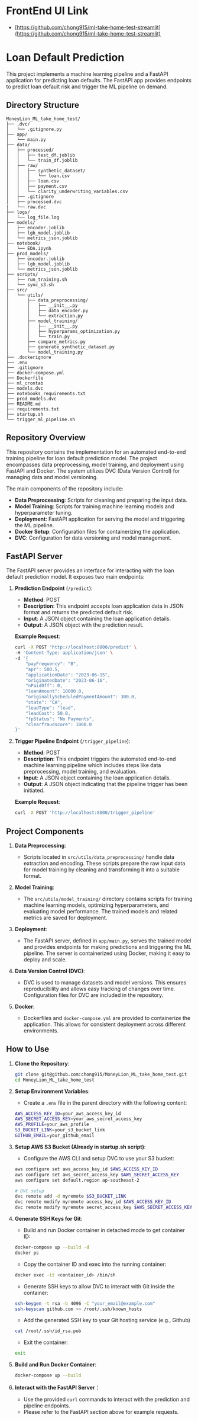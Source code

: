 # FrontEnd UI Link
- [https://github.com/chong915/ml-take-home-test-streamlit](https://github.com/chong915/ml-take-home-test-streamlit)
# Loan Default Prediction

This project implements a machine learning pipeline and a FastAPI application for predicting loan defaults. The FastAPI app provides endpoints to predict loan default risk and trigger the ML pipeline on demand.

## Directory Structure

```plaintext
MoneyLion_ML_take_home_test/
├── .dvc/
│   └── .gitignore.py
├── app/
│   └── main.py
├── data/
│   ├── processed/
│   │   ├── test_df.joblib
│   │   └── train_df.joblib
│   ├── raw/
│   │   ├── synthetic_dataset/
│   │   │   └── loan.csv
│   │   ├── loan.csv
│   │   ├── payment.csv
│   │   └── clarity_underwriting_variables.csv
│   ├── .gitignore
│   ├── processed.dvc
|   └── raw.dvc
├── logs/
│   └── log_file.log
├── models/
│   ├── encoder.joblib
│   ├── lgb_model.joblib
│   └── metrics_json.joblib
├── notebook/
│   └── EDA.ipynb
├── prod_models/
│   ├── encoder.joblib
│   ├── lgb_model.joblib
│   └── metrics_json.joblib
├── scripts/
│   ├── run_training.sh
│   └── sync_s3.sh
├── src/
│   └── utils/
│       ├── data_preprocessing/
│       │   ├── __init__.py
│       │   ├── data_encoder.py
│       │   └── extraction.py
│       ├── model_training/
│       │   ├── __init__.py
│       │   ├── hyperparams_optimization.py
│       │   └── train.py
│       ├── compare_metrics.py
│       ├── generate_synthetic_dataset.py
│       └── model_training.py
├── .dockerignore
├── .env
├── .gitignore
├── docker-compose.yml
├── Dockerfile
├── ml_crontab
├── models.dvc
├── notebooks_requirements.txt
├── prod_models.dvc
├── README.md
├── requirements.txt
├── startup.sh
└── trigger_ml_pipeline.sh
```

## Repository Overview

This repository contains the implementation for an automated end-to-end training pipeline for loan default prediction model. The project encompasses data preprocessing, model training, and deployment using FastAPI and Docker. The system utilizes DVC (Data Version Control) for managing data and model versioning.

The main components of the repository include:

- **Data Preprocessing**: Scripts for cleaning and preparing the input data.
- **Model Training**: Scripts for training machine learning models and hyperparameter tuning.
- **Deployment**: FastAPI application for serving the model and triggering the ML pipeline.
- **Docker Setup**: Configuration files for containerizing the application.
- **DVC**: Configuration for data versioning and model management.

## FastAPI Server

The FastAPI server provides an interface for interacting with the loan default prediction model. It exposes two main endpoints:

1. **Prediction Endpoint** (`/predict`):
   - **Method**: POST
   - **Description**: This endpoint accepts loan application data in JSON format and returns the predicted default risk.
   - **Input**: A JSON object containing the loan application details.
   - **Output**: A JSON object with the prediction result.

   **Example Request**:
   ```sh
   curl -X POST 'http://localhost:8000/predict' \
   -H 'Content-Type: application/json' \
   -d '{
       "payFrequency": "B",
       "apr": 500.5,
       "applicationDate": "2023-06-15",
       "originatedDate": "2023-06-16",
       "nPaidOff": 0,
       "loanAmount": 10000.0,
       "originallyScheduledPaymentAmount": 300.0,
       "state": "CA",
       "leadType": "lead",
       "leadCost": 50.0,
       "fpStatus": "No Payments",
       "clearfraudscore": 1000.0
   }'
   ```
2. **Trigger Pipeline Endpoint** (`/trigger_pipeline`):
   - **Method**: POST
   - **Description**: This endpoint triggers the automated end-to-end machine learning pipeline which includes steps like data preprocessing, model training, and evaluation.
   - **Input**: A JSON object containing the loan application details.
   - **Output**: A JSON object indicating that the pipeline trigger has been initiated.

   **Example Request**:
   ```sh
   curl -X POST 'http://localhost:8000/trigger_pipeline'
   ```


## Project Components

1. **Data Preprocessing**:
   - Scripts located in `src/utils/data_preprocessing/` handle data extraction and encoding. These scripts prepare the raw input data for model training by cleaning and transforming it into a suitable format.

2. **Model Training**:
   - The `src/utils/model_training/` directory contains scripts for training machine learning models, optimizing hyperparameters, and evaluating model performance. The trained models and related metrics are saved for deployment.

3. **Deployment**:
   - The FastAPI server, defined in `app/main.py`, serves the trained model and provides endpoints for making predictions and triggering the ML pipeline. The server is containerized using Docker, making it easy to deploy and scale.

4. **Data Version Control (DVC)**:
   - DVC is used to manage datasets and model versions. This ensures reproducibility and allows easy tracking of changes over time. Configuration files for DVC are included in the repository.

5. **Docker**:
   - Dockerfiles and `docker-compose.yml` are provided to containerize the application. This allows for consistent deployment across different environments.

## How to Use

1. **Clone the Repository**:
   ```sh
   git clone git@github.com:chong915/MoneyLion_ML_take_home_test.git
   cd MoneyLion_ML_take_home_test
    ```

2. **Setup Environment Variables**:
    - Create a `.env` file in the parent directory with the following content:
    ```sh
    AWS_ACCESS_KEY_ID=your_aws_access_key_id
    AWS_SECRET_ACCESS_KEY=your_aws_secret_access_key
    AWS_PROFILE=your_aws_profile
    S3_BUCKET_LINK=your_s3_bucket_link
    GITHUB_EMAIL=your_github_email
    ```

3. **Setup AWS S3 Bucket (Already in startup.sh script)**:
    - Configure the AWS CLI and setup DVC to use your S3 bucket:
    ```sh
    aws configure set aws_access_key_id $AWS_ACCESS_KEY_ID
    aws configure set aws_secret_access_key $AWS_SECRET_ACCESS_KEY
    aws configure set default.region ap-southeast-2

    # DVC setup
    dvc remote add -d myremote $S3_BUCKET_LINK
    dvc remote modify myremote access_key_id $AWS_ACCESS_KEY_ID
    dvc remote modify myremote secret_access_key $AWS_SECRET_ACCESS_KEY
    ```

4. **Generate SSH Keys for Git**:
    - Build and run Docker container in detached mode to get container ID:
    ```sh
    docker-compose up --build -d
    docker ps
    ```
    - Copy the container ID and exec into the running container:
    ```sh
    docker exec -it <container_id> /bin/sh
    ```
    - Generate SSH keys to allow DVC to interact with Git inside the container:
    ```sh
    ssh-keygen -t rsa -b 4096 -C "your_email@example.com"
    ssh-keyscan github.com >> /root/.ssh/known_hosts
    ```
    - Add the generated SSH key to your Git hosting service (e.g., Github)
    ```sh
    cat /root/.ssh/id_rsa.pub
    ```
    - Exit the container:
    ```sh
    exit
    ```

5. **Build and Run Docker Container**:
    ```sh
    docker-compose up --build
    ```

6. **Interact with the FastAPI Server**：
    - Use the provided `curl` commands to interact with the prediction and pipeline endpoints.
    - Please refer to the FastAPI section above for example requests.
